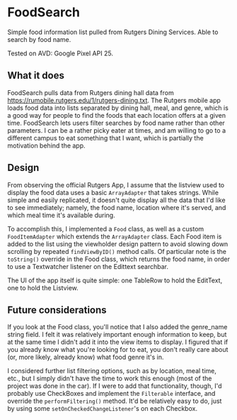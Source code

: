 # FoodSearch
Simple food information list pulled from Rutgers Dining Services. Able to search by food name.

Tested on AVD: Google Pixel API 25.

## What it does
FoodSearch pulls data from Rutgers dining hall data from https://rumobile.rutgers.edu/1/rutgers-dining.txt. The Rutgers 
mobile app loads food data into lists separated by dining hall, meal, and genre, which is a good way for people to find
the foods that each location offers at a given time. FoodSearch lets users filter searches by food name rather than other parameters.
I can be a rather picky eater at times, and am willing to go to a different campus to eat something that I want, which is 
partially the motivation behind the app.

## Design
From observing the official Rutgers App, I assume that the listview used to display the food data uses a basic `ArrayAdapter` that
takes strings. While simple and easily replicated, it doesn't quite display all the data that I'd like to see immediately;
namely, the food name, location where it's served, and which meal time it's available during.

To accomplish this, I implemented a `Food` class, as well as a custom `FoodItemAdapter` which extends the `ArrayAdapter` class.
Each Food item is added to the list using the viewholder design pattern to avoid slowing down scrolling by repeated `findViewByID()`
method calls. Of particular note is the `toString()` override in the Food class, which returns the food name, in order to
use a Textwatcher listener on the Edittext searchbar.

The UI of the app itself is quite simple: one TableRow to hold the EditText, one to hold the Listview. 

## Future considerations
If you look at the Food class, you'll notice that I also added the genre_name string field. I felt it was relatively important
enough information to keep, but at the same time I didn't add it into the view items to display. I figured that if you already
know what you're looking for to eat, you don't really care about (or, more likely, already know) what food genre it's in.

I considered further list filtering options, such as by location, meal time, etc., but I simply didn't have the time to work
this enough (most of the project was done in the car). If I were to add that functionality, though, I'd probably use CheckBoxes and 
implement the `Filterable` interface, and override the `performFiltering()` method. It'd be relatively easy to do,
just by using some `setOnCheckedChangeListener`'s on each Checkbox.
